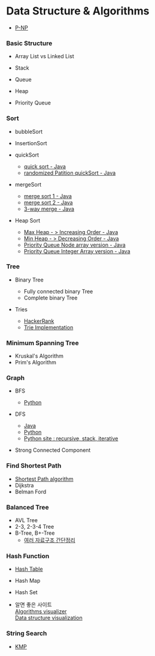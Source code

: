# Data Structure & Algorithms

* [P-NP](https://namu.wiki/w/P-NP%20%EB%AC%B8%EC%A0%9C)

### Basic Structure

* Array List vs Linked List

* Stack

* Queue

* Heap

* Priority Queue

### Sort

* bubbleSort

* InsertionSort

* quickSort
  * [quick sort - Java](https://github.com/sh92/Algorithms-Study/blob/master/Java/quickSort2/QuickSort.java)
  * [randomized Patition quickSort - Java](https://github.com/sh92/Algorithms-Study/blob/master/Java/quickSort/src/quickSort.java)

* mergeSort
  * [merge sort 1 - Java](https://github.com/sh92/Algorithms-Study/blob/master/Java/mergeSort2/MergeSort.java)
  * [merge sort 2 - Java](https://github.com/sh92/Algorithms-Study/blob/master/Java/mergeSort/src/hw02_01_201202160_merge.java)
  * [3-way merge - Java](https://github.com/sh92/Algorithms-Study/blob/master/Java/3way_merge/src/hw02_01_201202160_3way_merge.java)

* Heap Sort
  * [Max Heap - > Increasing Order - Java](https://github.com/sh92/Algorithms-Study/blob/master/Java/MaxHeap/MaxHeap.java)
  * [Min Heap - > Decreasing Order - Java](https://github.com/sh92/Algorithms-Study/blob/master/Java/minHeap/MinHeap.java)
  * [Priority Queue Node array version - Java](https://github.com/sh92/Algorithms-Study/blob/master/Java/heapSort/src/HeapPriorityQueue.java)
  * [Priority Queue Integer Array version - Java](https://github.com/sh92/Algorithms-Study/blob/master/Java/heapSort2/src/heapSort2.java)


### Tree

* Binary Tree
  * Fully connected binary Tree
  * Complete binary Tree

* Tries
  * [HackerRank](https://www.youtube.com/watch?v=zIjfhVPRZCg)
  * [Trie Implementation](https://github.com/careercup/CtCI-6th-Edition/blob/master/Java/CtCILibrary/CtCILibrary/Trie.java)

### Minimum Spanning Tree
* Kruskal's Algorithm
* Prim's Algorithm

### Graph

* BFS
  * [Python](https://github.com/sh92/Algorithms-Study/blob/master/python/bfs.py)
* DFS
  * [Java](https://github.com/sh92/Algorithms-Study/blob/master/Java/dfs/Array/Graph.java)
  * [Python](https://github.com/sh92/Algorithms-Study/blob/master/python/dfs.py)
  * [Python site : recursive, stack, iterative](http://www.koderdojo.com/blog/depth-first-search-in-python-recursive-and-non-recursive-programming)

* Strong Connected Component

### Find Shortest Path

* [Shortest Path algorithm](http://new93helloworld.tistory.com/217?category=691027)
* Dijkstra
* Belman Ford

### Balanced Tree

* AVL Tree
* 2-3, 2-3-4 Tree
* B-Tree, B+-Tree
  * [여러 자료구조 간단정리](http://eyeshot1st.tistory.com/36)

### Hash Function
* [Hash Table](http://luyin.tistory.com/191)
* Hash Map
* Hash Set

* 알면 좋은 사이트  
[Algorithms visualizer](http://algo-visualizer.jasonpark.me/#path=backtracking/knight's_tour/basic)  
[Data structure visualization](https://www.cs.usfca.edu/~galles/visualization/Algorithms.html)


### String Search

* [KMP](http://bowbowbow.tistory.com/6)
